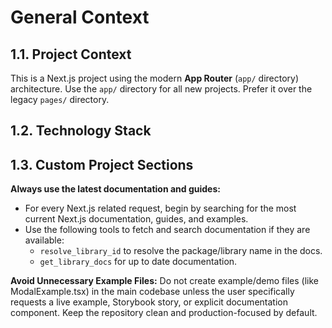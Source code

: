 # General Context

## 1.1. Project Context

This is a Next.js project using the modern **App Router** (`app/` directory) architecture. Use the `app/` directory for all new projects. Prefer it over the legacy `pages/` directory.

## 1.2. Technology Stack

## 1.3. Custom Project Sections

**Always use the latest documentation and guides:**

- For every Next.js related request, begin by searching for the most current Next.js documentation, guides, and examples.
- Use the following tools to fetch and search documentation if they are available:
  - `resolve_library_id` to resolve the package/library name in the docs.
  - `get_library_docs` for up to date documentation.

**Avoid Unnecessary Example Files:**
Do not create example/demo files (like ModalExample.tsx) in the main codebase unless the user specifically requests a live example, Storybook story, or explicit documentation component. Keep the repository clean and production-focused by default.
